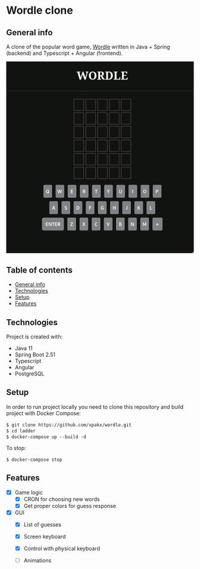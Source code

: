 # Wordle clone

## General info
A clone of the popular word game, [Wordle](https://www.nytimes.com/games/wordle/index.html) written in Java + Spring (backend) and Typescript + Angular (frontend).

![gif](readme_files/screen.gif)

## Table of contents
* [General info](#general-info)
* [Technologies](#technologies)
* [Setup](#setup)
* [Features](#features)

## Technologies
Project is created with:
* Java 11
* Spring Boot 2.51
* Typescript
* Angular
* PostgreSQL

## Setup
In order to run project locally you need to clone this repository and build project with Docker Compose:

```
$ git clone https://github.com/xpakx/wordle.git
$ cd ladder
$ docker-compose up --build -d
```

To stop:
```
$ docker-compose stop
```

## Features
- [x] Game logic
	- [x] CRON for choosing new words
	- [x] Get proper colors for guess response
- [x] GUI
	- [x] List of guesses
	- [x] Screen keyboard
	- [x] Control with physical keyboard
	- [ ] Animations

